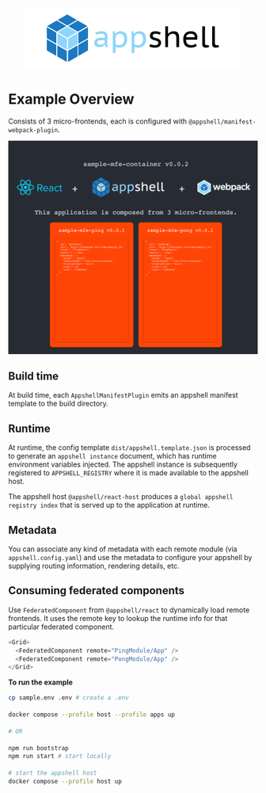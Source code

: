 <div align="center">
  <a href="https://github.com/navaris/appshell">
    <picture>
      <source media="(prefers-color-scheme: dark)" srcset="https://github.com/navaris/appshell/blob/main/assets/branding/appshell-logo-white_2x.png">
      <img alt="appshell" src="https://github.com/navaris/appshell/blob/main/assets/branding/appshell-logo_2x.png">
    </picture>
  </a>
</div>

# Example Overview

Consists of 3 micro-frontends, each is configured with `@appshell/manifest-webpack-plugin`.

![Screenshot](https://github.com/navaris/appshell/blob/main/assets/docs/appshell_react_host_screenshot.png 'Screenshot')

## Build time

At build time, each `AppshellManifestPlugin` emits an appshell manifest template to the build directory.

## Runtime

At runtime, the config template `dist/appshell.template.json` is processed to generate an `appshell instance` document, which has runtime environment variables injected. The appshell instance is subsequently registered to `APPSHELL_REGISTRY` where it is made available to the appshell host.

The appshell host `@appshell/react-host` produces a `global appshell registry index` that is served up to the application at runtime.

## Metadata

You can associate any kind of metadata with each remote module (via `appshell.config.yaml`) and use the metadata to configure your appshell by supplying routing information, rendering details, etc.

## Consuming federated components

Use `FederatedComponent` from `@appshell/react` to dynamically load remote frontends. It uses the remote key to lookup the runtime info for that particular federated component.

```typescript
<Grid>
  <FederatedComponent remote="PingModule/App" />
  <FederatedComponent remote="PongModule/App" />
</Grid>
```

**To run the example**

```bash
cp sample.env .env # create a .env

docker compose --profile host --profile apps up

# OR

npm run bootstrap
npm run start # start locally

# start the appshell host
docker compose --profile host up
```
